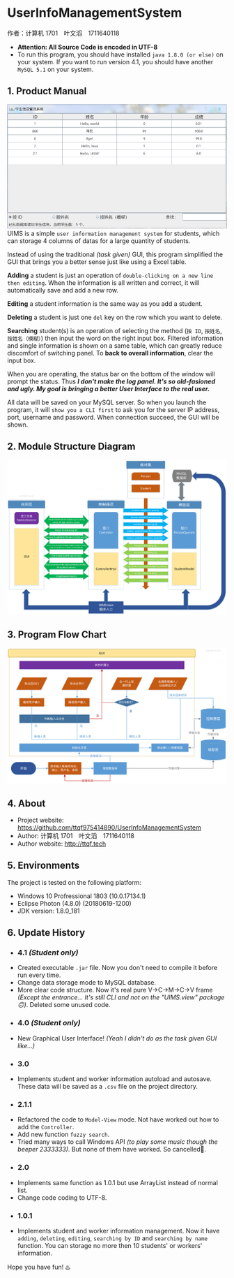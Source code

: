 # UserInfoManagementSystem
作者：计算机 1701　叶文滔　1711640118

- **Attention: All Source Code is encoded in UTF-8**
- To run this program, you should have installed `java 1.8.0 (or else)` on your system. If you want to run version 4.1, you should have another `MySQL 5.1` on your system.  

## 1. Product Manual
![pic](https://raw.githubusercontent.com/ttqf975414890/UserInfoManagementSystem/master/GUI_运行截图.png)  
UIMS is a simple `user information management system` for students, which can storage 4 columns of datas for a large quantity of students.

Instead of using the traditional *(task given)* GUI, this program simplified the GUI that brings you a better sense just like using a Excel table.

**Adding** a student is just an operation of `double-clicking on a new line then editing`. When the information is all written and correct, it will automatically save and add a new row.

**Editing** a student information is the same way as you add a student.

**Deleting** a student is just one `del` key on the row which you want to delete.

**Searching** student(s) is an operation of selecting the method (`按 ID`, `按姓名`, `按姓名（模糊）`) then input the word on the right input box. Filtered information and single information is shown on a same table, which can greatly reduce discomfort of switching panel. To **back to overall information**, clear the input box.

When you are operating, the status bar on the bottom of the window will prompt the status. Thus ***I don't make the log panel. It's so old-fasioned and ugly. My goal is bringing a better User Interface to the real user.***

All data will be saved on your MySQL server. So when you launch the program, it will `show you a CLI first` to ask you for the server IP address, port, username and password. When connection succeed, the GUI will be shown.

## 2. Module Structure Diagram
<img src="https://raw.githubusercontent.com/ttqf975414890/UserInfoManagementSystem/master/模块结构图_v4.1.png">  

## 3. Program Flow Chart
<img src="https://raw.githubusercontent.com/ttqf975414890/UserInfoManagementSystem/master/程序流程图_v4.1.png">  

## 4. About
- Project website: https://github.com/ttqf975414890/UserInfoManagementSystem  
- Author: 计算机 1701　叶文滔　1711640118  
- Author website: http://ttqf.tech  

## 5. Environments
The project is tested on the following platform:  
- Windows 10 Profressional 1803 (10.0.17134.1)  
- Eclipse Photon (4.8.0) (20180619-1200)  
- JDK version: 1.8.0_181

## 6. Update History
- ### 4.1 *(Student only)*
- Created executable `.jar` file. Now you don't need to compile it before run every time.
- Change data storage mode to MySQL database.
- More clear code structure. Now it's real pure V->C->M->C->V frame *(Except the entrance... It's still CLI and not on the "UIMS.view" package🙃)*. Deleted some unused code.
- ### 4.0 *(Student only)*
- New Graphical User Interface! *(Yeah I didn't do as the task given GUI like...)*
- ### 3.0
- Implements student and worker information autoload and autosave. These data will be saved as a `.csv` file on the project directory.
- ### 2.1.1
- Refactored the code to `Model-View` mode. Not have worked out how to add the `Controller`.
- Add new function `fuzzy search`.
- Tried many ways to call Windows API *(to play some music though the beeper 2333333)*. But none of them have worked. So cancelled🖕.
- ### 2.0
- Implements same function as 1.0.1 but use ArrayList instead of normal list.
- Change code coding to UTF-8.
- ### 1.0.1
- Implements student and worker information management. Now it have `adding`, `deleting`, `editing`, `searching by ID` and `searching by name` function. You can storage no more then 10 students' or workers' information.

Hope you have fun! ♨️
